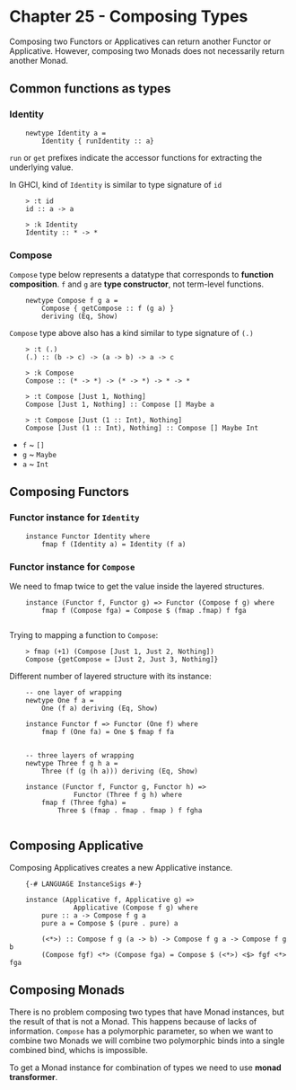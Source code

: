 # Chapter 25 - Composing Types

Composing two Functors or Applicatives can return another Functor or
Applicative. However, composing two Monads does not necessarily return another
Monad.

## Common functions as types

### Identity

```
    newtype Identity a =
        Identity { runIdentity :: a}
```

`run` or `get` prefixes indicate the accessor functions for extracting the
underlying value.

In GHCI, kind of `Identity` is similar to type signature of `id`

```
    > :t id
    id :: a -> a
    
    > :k Identity
    Identity :: * -> *
```

### Compose

`Compose` type below represents a datatype that corresponds to **function
composition**. `f` and `g` are **type constructor**, not term-level functions.

```
    newtype Compose f g a =
        Compose { getCompose :: f (g a) }
        deriving (Eq, Show)
```

`Compose` type above also has a kind similar to type signature of `(.)`

```
    > :t (.)
    (.) :: (b -> c) -> (a -> b) -> a -> c

    > :k Compose
    Compose :: (* -> *) -> (* -> *) -> * -> *

    > :t Compose [Just 1, Nothing]
    Compose [Just 1, Nothing] :: Compose [] Maybe a

    > :t Compose [Just (1 :: Int), Nothing]
    Compose [Just (1 :: Int), Nothing] :: Compose [] Maybe Int
```

* `f` ~ `[]`
* `g` ~ `Maybe`
* `a` ~ `Int`

## Composing Functors

### Functor instance for `Identity`

```
    instance Functor Identity where
        fmap f (Identity a) = Identity (f a)
```

### Functor instance for `Compose`

We need to fmap twice to get the value inside the layered structures.

```
    instance (Functor f, Functor g) => Functor (Compose f g) where
        fmap f (Compose fga) = Compose $ (fmap .fmap) f fga
        
```

Trying to mapping a function to `Compose`:

```
    > fmap (+1) (Compose [Just 1, Just 2, Nothing])
    Compose {getCompose = [Just 2, Just 3, Nothing]}
```

Different number of layered structure with its instance:

```
    -- one layer of wrapping
    newtype One f a = 
        One (f a) deriving (Eq, Show)

    instance Functor f => Functor (One f) where
        fmap f (One fa) = One $ fmap f fa


    -- three layers of wrapping
    newtype Three f g h a = 
        Three (f (g (h a))) deriving (Eq, Show)

    instance (Functor f, Functor g, Functor h) =>
                Functor (Three f g h) where
        fmap f (Three fgha) = 
            Three $ (fmap . fmap . fmap ) f fgha
        
```

## Composing Applicative

Composing Applicatives creates a new Applicative instance.

```
    {-# LANGUAGE InstanceSigs #-}

    instance (Applicative f, Applicative g) =>
                Applicative (Compose f g) where
        pure :: a -> Compose f g a
        pure a = Compose $ (pure . pure) a

        (<*>) :: Compose f g (a -> b) -> Compose f g a -> Compose f g b
        (Compose fgf) <*> (Compose fga) = Compose $ (<*>) <$> fgf <*> fga
```

## Composing Monads

There is no problem composing two types that have Monad instances, but the
result of that is not a Monad. This happens because of lacks of information.
`Compose` has a polymorphic parameter, so when we want to combine two Monads we
will combine two polymorphic binds into a single combined bind, whichs is
impossible.

To get a Monad instance for combination of types we need to use **monad
transformer**.

